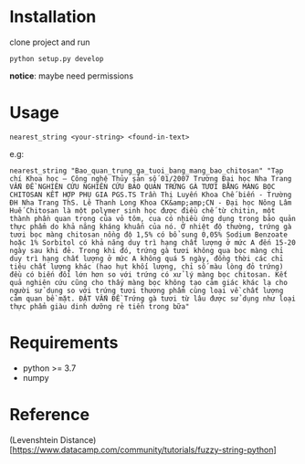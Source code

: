 # Installation

clone project and run

```shell
python setup.py develop
```
**notice**: maybe need permissions

# Usage

```shell
nearest_string <your-string> <found-in-text>
```

e.g: 
```
nearest_string "Bao_quan_trung_ga_tuoi_bang_mang_bao_chitosan" "Tạp chí Khoa học – Công nghệ Thủy sản số 01/2007 Trường Đại học Nha Trang VẤN ĐỀ NGHIÊN CỨU NGHIÊN CỨU BẢO QUẢN TRỨNG GÀ TƯƠI BẰNG MÀNG BỌC CHITOSAN KẾT HỢP PHỤ GIA PGS.TS Trần Thị Luyến Khoa Chế biến - Trường ĐH Nha Trang ThS. Lê Thanh Long Khoa CK&amp;amp;CN - Đại học Nông Lâm Huế Chitosan là một polymer sinh học được điều chế từ chitin, một thành phần quan trọng của vỏ tôm, cua có nhiều ứng dụng trong bảo quản thực phẩm do khả năng kháng khuẩn của nó. Ở nhiệt độ thường, trứng gà tươi bọc màng chitosan nồng độ 1,5% có bổ sung 0,05% Sodium Benzoate hoặc 1% Sorbitol có khả năng duy trì hạng chất lượng ở mức A đến 15-20 ngày sau khi đẻ. Trong khi đó, trứng gà tươi không qua bọc màng chỉ duy trì hạng chất lượng ở mức A không quá 5 ngày, đồng thời các chỉ tiêu chất lượng khác (hao hụt khối lượng, chỉ số màu lòng đỏ trứng) đều có biến đổi lớn hơn so với trứng có xử lý màng bọc chitosan. Kết quả nghiên cứu cũng cho thấy màng bọc không tạo cảm giác khác lạ cho người sử dụng so với trứng tươi thương phẩm cùng loại về chất lượng cảm quan bề mặt. ĐẶT VẤN ĐỀ Trứng gà tươi từ lâu được sử dụng như loại thực phẩm giàu dinh dưỡng rẻ tiền trong bữa"
```

# Requirements
- python >= 3.7
- numpy

# Reference

(Levenshtein Distance)[https://www.datacamp.com/community/tutorials/fuzzy-string-python]

